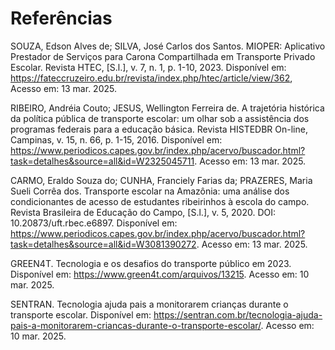 # Referências

SOUZA, Edson Alves de; SILVA, José Carlos dos Santos. MIOPER: Aplicativo Prestador de Serviços para Carona Compartilhada em Transporte Privado Escolar. Revista HTEC, [S.l.], v. 7, n. 1, p. 1-10, 2023. Disponível em: https://fateccruzeiro.edu.br/revista/index.php/htec/article/view/362, Acesso em: 13 mar. 2025.

RIBEIRO, Andréia Couto; JESUS, Wellington Ferreira de. A trajetória histórica da política pública de transporte escolar: um olhar sob a assistência dos programas federais para a educação básica. Revista HISTEDBR On-line, Campinas, v. 15, n. 66, p. 1-15, 2016. Disponível em: https://www.periodicos.capes.gov.br/index.php/acervo/buscador.html?task=detalhes&source=all&id=W2325045711. Acesso em: 13 mar. 2025.

CARMO, Eraldo Souza do; CUNHA, Franciely Farias da; PRAZERES, Maria Sueli Corrêa dos. Transporte escolar na Amazônia: uma análise dos condicionantes de acesso de estudantes ribeirinhos à escola do campo. Revista Brasileira de Educação do Campo, [S.l.], v. 5, 2020. DOI: 10.20873/uft.rbec.e6897. Disponível em: https://www.periodicos.capes.gov.br/index.php/acervo/buscador.html?task=detalhes&source=all&id=W3081390272. Acesso em: 13 mar. 2025.

GREEN4T. Tecnologia e os desafios do transporte público em 2023. Disponível em: https://www.green4t.com/arquivos/13215. Acesso em: 10 mar. 2025.

SENTRAN. Tecnologia ajuda pais a monitorarem crianças durante o transporte escolar. Disponível em: https://sentran.com.br/tecnologia-ajuda-pais-a-monitorarem-criancas-durante-o-transporte-escolar/. Acesso em: 10 mar. 2025.
